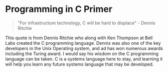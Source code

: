 # Programming in C Primer


> "For infrastructure technology, C will be hard to displace" - Dennis Ritchie

This quote is from Dennis Ritchie who along with Ken Thompson at Bell Labs  created the C programming language. Dennis was also one of the key developers in the Unix Operating system, and ad has won numerous awards including the Turing award. I would say his wisdom on the C programming language can be taken. C is a systems language here to stay, and learning it will help you learn any future systems language that may be developed.
